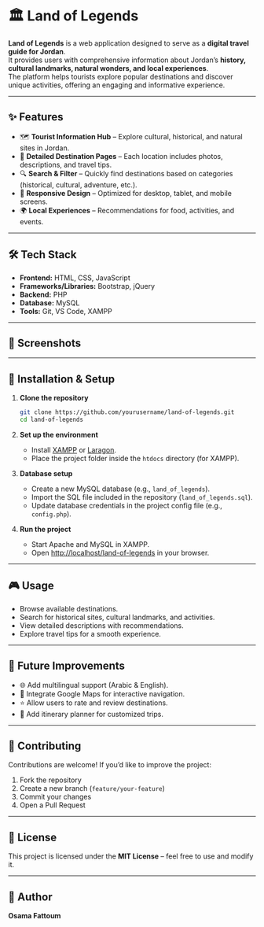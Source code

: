 # 🏛️ Land of Legends  

**Land of Legends** is a web application designed to serve as a **digital travel guide for Jordan**.  
It provides users with comprehensive information about Jordan’s **history, cultural landmarks, natural wonders, and local experiences**.  
The platform helps tourists explore popular destinations and discover unique activities, offering an engaging and informative experience.  

---

## ✨ Features  

- 🗺️ **Tourist Information Hub** – Explore cultural, historical, and natural sites in Jordan.  
- 📖 **Detailed Destination Pages** – Each location includes photos, descriptions, and travel tips.  
- 🔍 **Search & Filter** – Quickly find destinations based on categories (historical, cultural, adventure, etc.).  
- 📱 **Responsive Design** – Optimized for desktop, tablet, and mobile screens.  
- 🌍 **Local Experiences** – Recommendations for food, activities, and events.  

---

## 🛠️ Tech Stack  

- **Frontend:** HTML, CSS, JavaScript  
- **Frameworks/Libraries:** Bootstrap, jQuery  
- **Backend:** PHP  
- **Database:** MySQL  
- **Tools:** Git, VS Code, XAMPP  

---

## 📸 Screenshots  


---

## 🚀 Installation & Setup  

1. **Clone the repository**  
   ```bash
   git clone https://github.com/yourusername/land-of-legends.git
   cd land-of-legends

2. **Set up the environment**

   * Install [XAMPP](https://www.apachefriends.org/) or [Laragon](https://laragon.org/).
   * Place the project folder inside the `htdocs` directory (for XAMPP).

3. **Database setup**

   * Create a new MySQL database (e.g., `land_of_legends`).
   * Import the SQL file included in the repository (`land_of_legends.sql`).
   * Update database credentials in the project config file (e.g., `config.php`).

4. **Run the project**

   * Start Apache and MySQL in XAMPP.
   * Open [http://localhost/land-of-legends](http://localhost/land-of-legends) in your browser.

---

## 🎮 Usage

* Browse available destinations.
* Search for historical sites, cultural landmarks, and activities.
* View detailed descriptions with recommendations.
* Explore travel tips for a smooth experience.

---

## 🔮 Future Improvements

* 🌐 Add multilingual support (Arabic & English).
* 📌 Integrate Google Maps for interactive navigation.
* ⭐ Allow users to rate and review destinations.
* 🧳 Add itinerary planner for customized trips.

---

## 🤝 Contributing

Contributions are welcome!
If you’d like to improve the project:

1. Fork the repository
2. Create a new branch (`feature/your-feature`)
3. Commit your changes
4. Open a Pull Request

---

## 📜 License

This project is licensed under the **MIT License** – feel free to use and modify it.

---

## 👤 Author

**Osama Fattoum**

